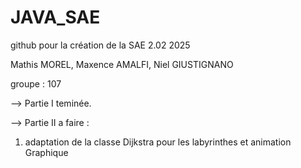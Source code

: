 # JAVA_SAE
github pour la création de la SAE 2.02 2025

Mathis MOREL, Maxence AMALFI, Niel GIUSTIGNANO 

groupe : 107

--> Partie I teminée. 

--> Partie II a faire : 

1) adaptation de la classe Dijkstra pour les labyrinthes et animation Graphique

